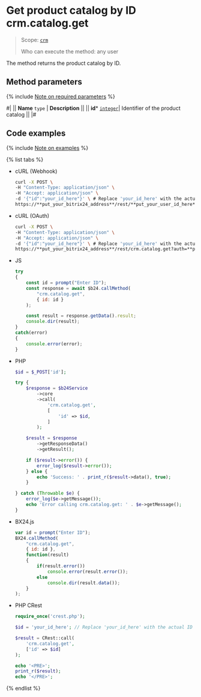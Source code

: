 # Get product catalog by ID crm.catalog.get

> Scope: [`crm`](../../../scopes/permissions.md)
>
> Who can execute the method: any user

The method returns the product catalog by ID.

## Method parameters

{% include [Note on required parameters](../../../../_includes/required.md) %}

#|
|| **Name**
`type` | **Description** ||
|| **id*** 
[`integer`](../../../data-types.md)| Identifier of the product catalog ||
|#

## Code examples

{% include [Note on examples](../../../../_includes/examples.md) %}

{% list tabs %}

- cURL (Webhook)

    ```bash
    curl -X POST \
    -H "Content-Type: application/json" \
    -H "Accept: application/json" \
    -d '{"id":"your_id_here"}' \ # Replace 'your_id_here' with the actual ID
    https://**put_your_bitrix24_address**/rest/**put_your_user_id_here**/**put_your_webhook_here**/crm.catalog.get
    ```

- cURL (OAuth)

    ```bash
    curl -X POST \
    -H "Content-Type: application/json" \
    -H "Accept: application/json" \
    -d '{"id":"your_id_here"}' \ # Replace 'your_id_here' with the actual ID
    https://**put_your_bitrix24_address**/rest/crm.catalog.get?auth=**put_access_token_here**
    ```

- JS

    ```js
    try
    {
    	const id = prompt("Enter ID");
    	const response = await $b24.callMethod(
    		"crm.catalog.get",
    		{ id: id }
    	);
    
    	const result = response.getData().result;
    	console.dir(result);
    }
    catch(error)
    {
    	console.error(error);
    }
    ```

- PHP

    ```php
    $id = $_POST['id'];
    
    try {
        $response = $b24Service
            ->core
            ->call(
                'crm.catalog.get',
                [
                    'id' => $id,
                ]
            );
    
        $result = $response
            ->getResponseData()
            ->getResult();
    
        if ($result->error()) {
            error_log($result->error());
        } else {
            echo 'Success: ' . print_r($result->data(), true);
        }
    
    } catch (Throwable $e) {
        error_log($e->getMessage());
        echo 'Error calling crm.catalog.get: ' . $e->getMessage();
    }
    ```

- BX24.js

    ```js
    var id = prompt("Enter ID");
    BX24.callMethod(
        "crm.catalog.get",
        { id: id },
        function(result)
        {
            if(result.error())
                console.error(result.error());
            else
                console.dir(result.data());
        }
    );
    ```

- PHP CRest

    ```php
    require_once('crest.php');

    $id = 'your_id_here'; // Replace 'your_id_here' with the actual ID

    $result = CRest::call(
        'crm.catalog.get',
        ['id' => $id]
    );

    echo '<PRE>';
    print_r($result);
    echo '</PRE>';
    ```

{% endlist %}
